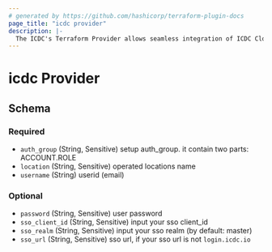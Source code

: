 ```yaml
---
# generated by https://github.com/hashicorp/terraform-plugin-docs
page_title: "icdc provider"
description: |-
  The ICDC's Terraform Provider allows seamless integration of ICDC Cloud resources into your Terraform configurations. It simplifies the management of instance groups, services, load balancer routes, dns zones and records, networks, security groups and rules, providing a smooth and efficient experience for infrastructure provisioning and management.
---
```


# icdc Provider
## Schema
### Required

- `auth_group` (String, Sensitive) setup auth_group. it contain two parts: ACCOUNT.ROLE
- `location` (String, Sensitive) operated locations name
- `username` (String) userid (email)

### Optional

- `password` (String, Sensitive) user password
- `sso_client_id` (String, Sensitive) input your sso client_id
- `sso_realm` (String, Sensitive) input your sso realm (by default: master)
- `sso_url` (String, Sensitive) sso url, if your sso url is not `login.icdc.io`
